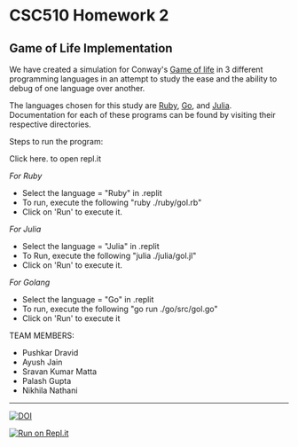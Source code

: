 # CSC510 Homework 2

## Game of Life Implementation

We have created a simulation for Conway's [Game of life](https://en.wikipedia.org/wiki/Conway%27s_Game_of_Life) in 3 different programming languages in an attempt to study the ease and the ability to debug of one language over another. 

The languages chosen for this study are [Ruby](https://github.com/pushkardravid/CSC510-HW2/blob/master/ruby), [Go](https://github.com/pushkardravid/CSC510-HW2/blob/master/go), and [Julia](https://github.com/pushkardravid/CSC510-HW2/blob/master/julia). Documentation for each of these programs can be found by visiting their respective directories.

Steps to run the program:

Click here. to open repl.it

*For Ruby*

* Select the language = "Ruby" in .replit
* To run, execute the following "ruby ./ruby/gol.rb"
* Click on 'Run' to execute it.

*For Julia*

* Select the language = "Julia" in .replit
* To Run, execute the following "julia ./julia/gol.jl"
* Click on 'Run' to execute it.

*For Golang*

* Select the language = "Go" in .replit
* To run, execute the following "go run ./go/src/gol.go"
* Click on 'Run' to execute it


TEAM MEMBERS:

* Pushkar Dravid
* Ayush Jain
* Sravan Kumar Matta
* Palash Gupta
* Nikhila Nathani


***

[![DOI](https://zenodo.org/badge/DOI/10.5281/zenodo.3996635.svg)](https://doi.org/10.5281/zenodo.3996635)

[![Run on Repl.it](https://repl.it/badge/github/pushkardravid/CSC510-HW2)](https://repl.it/github/pushkardravid/CSC510-HW2)

